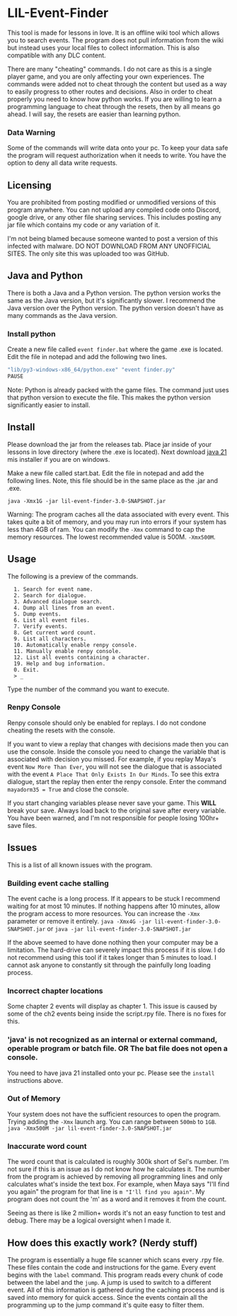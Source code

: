 # LIL-Event-Finder
This tool is made for lessons in love. It is an offline wiki tool which allows you to search events.
The program does not pull information from the wiki but instead uses your local files to collect information.
This is also compatible with any DLC content.

There are many "cheating" commands. I do not care as this is a single player game, and you are only affecting your own experiences. The commands were added not to cheat through the content but used as a way to easily progress to other routes and decisions.
Also in order to cheat properly you need to know how python works. If you are willing to learn a programming language to cheat through the resets, then by all means go ahead.
I will say, the resets are easier than learning python.

### Data Warning
Some of the commands will write data onto your pc. To keep your data safe the program will request authorization when it needs to write. You have the option to deny all data write requests.

## Licensing
You are prohibited from posting modified or unmodified versions of this program anywhere. You can not upload any compiled code onto Discord, google drive, or any other file sharing services. This includes posting any jar file which contains my code or any variation of it.

I'm not being blamed because someone wanted to post a version of this infected with malware. DO NOT DOWNLOAD FROM ANY UNOFFICIAL SITES. The only site this was uploaded too was GitHub. 

## Java and Python
There is both a Java and a Python version. The python version works the same as the Java version, but it's significantly slower.
I recommend the Java version over the Python version. The python version doesn't have as many commands as the Java version.

### Install python
Create a new file called `event finder.bat` where the game .exe is located. Edit the file in notepad and add the following two lines.
```bash
"lib/py3-windows-x86_64/python.exe" "event finder.py"
PAUSE
```

Note: Python is already packed with the game files. The command just uses that python version to execute the file. This makes the python version significantly easier to install.

## Install
Please download the jar from the releases tab. Place jar inside of your lessons in love directory (where the .exe is located).
Next download [java 21](https://www.oracle.com/java/technologies/downloads/#jdk21-windows) mis installer if you are on windows.

Make a new file called start.bat. Edit the file in notepad and add the following lines. Note, this file should be in the same place as the .jar and .exe.

`java -Xmx1G -jar lil-event-finder-3.0-SNAPSHOT.jar`

Warning: The program caches all the data associated with every event. This takes quite a bit of memory, and you may run into errors if your system has less than 4GB of ram.
You can modify the `-Xmx` command to cap the memory resources. The lowest recommended value is 500M. `-Xmx500M`.

## Usage
The following is a preview of the commands.
```
  1. Search for event name.
  2. Search for dialogue.
  3. Advanced dialogue search.
  4. Dump all lines from an event.
  5. Dump events.
  6. List all event files.
  7. Verify events.
  8. Get current word count.
  9. List all characters.
  10. Automatically enable renpy console.
  11. Manually enable renpy console.
  12. List all events containing a character.
  19. Help and bug information.
  0. Exit.
  > _
```
Type the number of the command you want to execute.

### Renpy Console
Renpy console should only be enabled for replays. I do not condone cheating the resets with the console.

If you want to view a replay that changes with decisions made then you can use the console. Inside the console you need to change the variable that is associated with decision you missed.
For example, if you replay Maya's event `Now More Than Ever`, you will not see the dialogue that is associated with the event `A Place That Only Exists In Our Minds`.
To see this extra dialogue, start the replay then enter the renpy console. Enter the command `mayadorm35 = True` and close the console.

If you start changing variables please never save your game. This **WILL** break your save. Always load back to the original save after every variable. You have been warned, and I'm not responsible for people losing 100hr+ save files.

## Issues 
This is a list of all known issues with the program.

### Building event cache stalling
The event cache is a long process. If it appears to be stuck I recommend waiting for at most 10 minutes. If nothing happens after 10 minutes, allow the program access to more resources. You can increase the `-Xmx` parameter or remove it entirely.
`java -Xmx4G -jar lil-event-finder-3.0-SNAPSHOT.jar` or `java -jar lil-event-finder-3.0-SNAPSHOT.jar`

If the above seemed to have done nothing then your computer may be a limitation. The hard-drive can severely impact this process if it is slow. I do not recommend using this tool if it takes longer than 5 minutes to load. I cannot ask anyone to constantly sit through the painfully long loading process.

### Incorrect chapter locations
Some chapter 2 events will display as chapter 1. This issue is caused by some of the ch2 events being inside the script.rpy file. There is no fixes for this.

### 'java' is not recognized as an internal or external command, operable program or batch file. OR The bat file does not open a console.
You need to have java 21 installed onto your pc. Please see the `install` instructions above.

### Out of Memory
Your system does not have the sufficient resources to open the program. Trying adding the `-Xmx` launch arg. You can range between `500mb` to `1GB`.
`java -Xmx500M -jar lil-event-finder-3.0-SNAPSHOT.jar`

### Inaccurate word count
The word count that is calculated is roughly 300k short of Sel's number. I'm not sure if this is an issue as I do not know how he calculates it. The number from the program is achieved by removing all programming lines and only calculates what's inside the text box.
For example, when Maya says "I'll find you again" the program for that line is `m "I'll find you again"`. My program does not count the 'm' as a word and it removes it from the count.

Seeing as there is like 2 million+ words it's not an easy function to test and debug. There may be a logical oversight when I made it.

## How does this exactly work? (Nerdy stuff)
The program is essentially a huge file scanner which scans every .rpy file. These files contain the code and instructions for the game. Every event begins with the `label` command. This program reads every chunk of code between the label and the `jump`.
A jump is used to switch to a different event. All of this information is gathered during the caching process and is saved into memory for quick access. Since the events contain all the programming up to the jump command it's quite easy to filter them.

